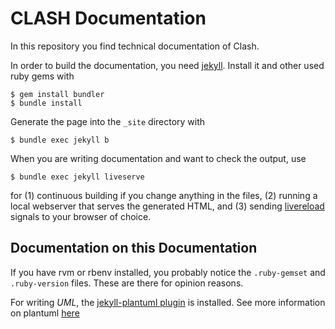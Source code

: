 # CLASH Documentation

In this repository you find technical documentation of Clash.

In order to build the documentation, you need [jekyll](https://jekyllrb.com/). Install it and other used ruby gems with 

    $ gem install bundler
    $ bundle install

Generate the page into the `_site` directory with

    $ bundle exec jekyll b

When you are writing documentation and want to check the output, use

    $ bundle exec jekyll liveserve

for (1) continuous building if you change anything in the files, (2) running a local webserver that serves the generated HTML, and (3) sending [livereload](http://livereload.com/) signals to your browser of choice.


## Documentation on this Documentation

If you have rvm or rbenv installed, you probably notice the `.ruby-gemset` and `.ruby-version` files. These are there for opinion reasons.

For writing *UML*, the [jekyll-plantuml plugin](https://github.com/yegor256/jekyll-plantuml) is installed. See more information on plantuml [here](http://plantuml.com/class-diagram)
